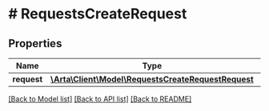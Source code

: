 # # RequestsCreateRequest

## Properties

Name | Type | Description | Notes
------------ | ------------- | ------------- | -------------
**request** | [**\Arta\Client\Model\RequestsCreateRequestRequest**](RequestsCreateRequestRequest.md) |  |

[[Back to Model list]](../../README.md#models) [[Back to API list]](../../README.md#endpoints) [[Back to README]](../../README.md)
